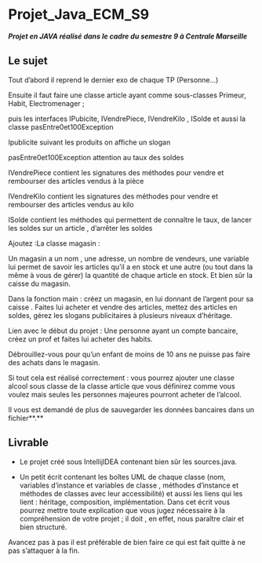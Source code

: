 
# Projet_Java_ECM_S9  


***Projet en JAVA réalisé dans le cadre du semestre 9 à Centrale Marseille***


## Le sujet 

  

Tout d’abord il reprend le dernier exo de chaque TP (Personne…)

Ensuite il faut faire une classe article ayant comme sous-classes  Primeur, Habit, Electromenager ;

puis les interfaces IPubicite, IVendrePiece, IVendreKilo , ISolde et  aussi la classe pasEntre0et100Exception

Ipublicite suivant les produits on affiche un slogan

pasEntre0et100Exception attention au taux des soldes

IVendrePiece contient les signatures des méthodes pour vendre et rembourser des articles vendus à la pièce

IVendreKilo contient les signatures des méthodes pour vendre et rembourser des articles vendus au kilo

ISolde contient les méthodes qui permettent de connaître le taux, de lancer les soldes sur un article , d’arrêter les soldes

Ajoutez :La classe magasin :

Un magasin a un nom , une adresse, un nombre de vendeurs, une variable lui permet de savoir les articles qu’il a en stock et une autre (ou tout dans la même à vous de gérer) la quantité de chaque article en stock. Et bien sûr la caisse du magasin.

Dans la fonction main : créez un magasin, en lui donnant de l’argent pour sa caisse .  Faites lui acheter et vendre  des articles, mettez des articles en soldes, gérez les slogans publicitaires à plusieurs niveaux d’héritage.

Lien avec le début du projet : Une personne ayant un compte bancaire, créez un prof et faites lui acheter des habits.

Débrouillez-vous pour qu’un enfant de moins de 10 ans ne puisse pas faire des achats dans le magasin.

Si tout cela est réalisé correctement : vous pourrez ajouter une classe alcool sous classe de la classe article que vous définirez comme vous voulez mais seules les personnes majeures pourront acheter de l’alcool.

Il vous est demandé de plus de sauvegarder les données bancaires dans un fichier**.**

## Livrable

 - Le projet créé sous IntellijIDEA contenant bien sûr les sources.java.

 - Un petit écrit contenant les boîtes UML de chaque  classe (nom, variables d’instance et variables de classe , méthodes d’instance et méthodes de classes avec leur accessibilité) et aussi les liens qui les lient : héritage, composition, implémentation. Dans cet écrit vous pourrez mettre toute explication que vous jugez nécessaire à la compréhension de votre projet ; il doit , en effet, nous paraître clair et bien structuré.

Avancez pas à pas il est préférable de bien faire ce qui est fait quitte à ne pas s’attaquer à la fin.